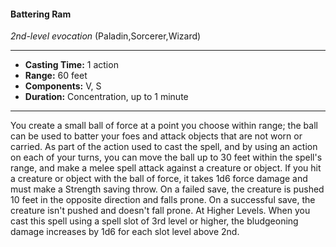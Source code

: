 #### Battering Ram
*2nd-level evocation* (Paladin,Sorcerer,Wizard)
___
- **Casting Time:** 1 action
- **Range:** 60 feet
- **Components:** V, S
- **Duration:** Concentration, up to 1 minute
---
You create a small ball of force at a point you
choose within range; the ball can be used to batter
your foes and attack objects that are not worn or
carried. As part of the action used to cast the spell,
and by using an action on each of your turns, you
can move the ball up to 30 feet within the spell's
range, and make a melee spell attack against a
creature or object.
If you hit a creature or object with the ball of
force, it takes 1d6 force damage and must make a
Strength saving throw. On a failed save, the
creature is pushed 10 feet in the opposite direction
and falls prone. On a successful save, the creature
isn't pushed and doesn't fall prone.
At Higher Levels. When you cast this spell using
a spell slot of 3rd level or higher, the bludgeoning
damage increases by 1d6 for each slot level above
2nd.
